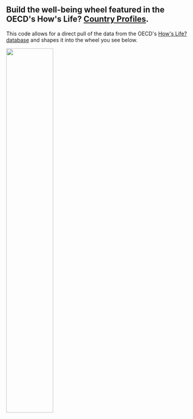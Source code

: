<h2>Build the well-being wheel featured in the OECD's How's Life? <a href="https://www.oecd.org/en/publications/how-s-life-2024-country-notes_2603b12c-en/austria_ff1737f7-en.html" target=”_blank”>Country Profiles</a>.</h2>

This code allows for a direct pull of the data from the OECD's <a href=", http://data-explorer.oecd.org/s/fu">How's Life? database</a> and shapes it into the wheel you see below.

 <img src="[url](https://github.com/user-attachments/assets/12b41f3a-3f54-4334-a3ba-269e0c574a27)"  width="50%" height="50%">

